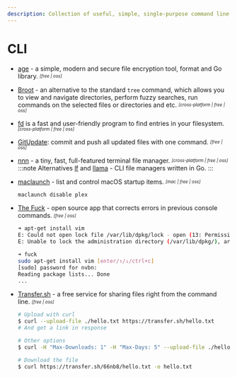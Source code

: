 ```yaml
---
description: Collection of useful, simple, single-purpose command line apps for everyday problems and tasks
---
```


# CLI

- [age](https://github.com/FiloSottile/age) - a simple, modern and secure file encryption tool, format and Go library. <sub><sup>*[free | oss]*</sup></sub>

- [Broot](https://github.com/Canop/broot) - an alternative to the standard `tree` command, which allows you to view and navigate directories, perform fuzzy searches, run commands on the selected files or directories and etc. <sub><sup>*[cross-platform | free | oss]*</sup></sub>

- [fd](https://github.com/sharkdp/fd) is a fast and user-friendly program to find entries in your filesystem. <sub><sup>*[cross-platform | free | oss]*</sup></sub>

- [GitUpdate](https://github.com/nikitavoloboev/gitupdate): commit and push all updated files with one command. <sub><sup>*[free | oss]*</sup></sub>

- [nnn](https://github.com/jarun/nnn) - a tiny, fast, full-featured terminal file manager. <sub><sup>*[cross-platform | free | oss]*</sup></sub>
  :::note Alternatives
  [lf](https://github.com/gokcehan/lf) and [llama](https://github.com/antonmedv/llama) - CLI file managers written in Go.
  :::

- [maclaunch](https://github.com/hazcod/maclaunch) - list and control macOS startup items. <sub><sup>*[mac | free | oss]*</sup></sub>
  ```bash
  maclaunch disable plex
  ```

- [The Fuck](https://github.com/nvbn/thefuck) - open source app that corrects errors in previous console commands. <sub><sup>*[free | oss]*</sup></sub>
  ```bash
  ➜ apt-get install vim
  E: Could not open lock file /var/lib/dpkg/lock - open (13: Permission denied)
  E: Unable to lock the administration directory (/var/lib/dpkg/), are you root?

  ➜ fuck
  sudo apt-get install vim [enter/↑/↓/ctrl+c]
  [sudo] password for nvbn:
  Reading package lists... Done
  ...
  ```

- [Transfer.sh](https://transfer.sh) - a free service for sharing files right from the command line. <sub><sup>*[free | oss]*</sup></sub>
  ```bash
  # Upload with curl
  $ curl --upload-file ./hello.txt https://transfer.sh/hello.txt  
  # And get a link in response

  # Other options
  $ curl -H "Max-Downloads: 1" -H "Max-Days: 5" --upload-file ./hello.txt https://transfer.sh/hello.txt

  # Download the file 
  $ curl https://transfer.sh/66nb8/hello.txt -o hello.txt
  ```
